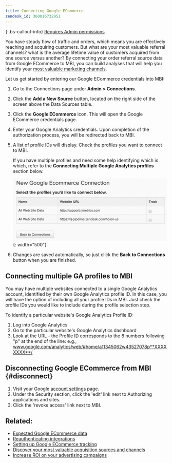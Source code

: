 ```yaml
---
title: Connecting Google ECommerce
zendesk_id: 360016732951
---
```


{:.bs-callout-info}
[Requires Admin permissions](../../../administrator/user-management/user-management.md)

You have steady flow of traffic and orders, which means you are effectively reaching and acquiring customers. But what are your most valuable referral channels? what is the average lifetime value of customers acquired from one source versus another? By connecting your order referral source data from Google ECommerce to MBI, you can build analyses that will help you identify your [most valuable marketing channels](../data-analyst/analysis/most-value-source-channel.md).

Let us get started by entering our Google ECommerce credentials into MBI:

1. Go to the Connections page under **Admin &gt; Connections**.
1. Click the **Add a New Source** button, located on the right side of the screen above the Data Sources table.
1. Click the **Google ECommerce** icon. This will open the Google ECommerce credentials page.
1. Enter your Google Analytics credentials. Upon completion of the authorization process, you will be redirected back to MBI.
1. A list of profile IDs will display. Check the profiles you want to connect to MBI.

     If you have multiple profiles and need some help identifying which is which, refer to the **Connecting Multiple Google Analytics profiles** section below.

     ![](../../../assets/Screen_Shot_2015-11-17_at_12.16.43_PM.png){: width="500"}

1. Changes are saved automatically, so just click the **Back to Connections** button when you are finished.

## Connecting multiple GA profiles to MBI

You may have multiple websites connected to a single Google Analytics account, identified by their own Google Analytics profile ID. In this case, you will have the option of including all your profile IDs in MBI. Just check the profile IDs you would like to include during the profile selection step.

To identify a particular website's Google Analytics Profile ID:

1. Log into Google Analytics
1. Go to the particular website's Google Analytics dashboard
1. Look at the URL - the Profile ID corresponds to the 8 numbers following "p" at the end of the line: e.g., www.google.com/analytics/web/#home/a11345062w43527078p**XXXXXXXX**/

## Disconnecting Google ECommerce from MBI {#disconnect}

1. Visit your Google [account settings](https://www.google.com/accounts/) page.
1. Under the Security section, click the 'edit' link next to Authorizing applications and sites.
1. Click the 'revoke access' link next to MBI.

## Related:

* [Expected Google ECommerce data](../integrations/google-ecommerce-data.md)
* [Reauthenticating integrations](https://support.magento.com/hc/en-us/articles/360016733151)
* [Setting up Google ECommerce tracking](https://support.google.com/analytics/answer/1009612?hl=en)
* [Discover your most valuable acquisition sources and channels](../../analysis/most-value-source-channel.md)
* [Increase ROI on your advertising campaigns](../../analysis/roi-ad-camp.md)
